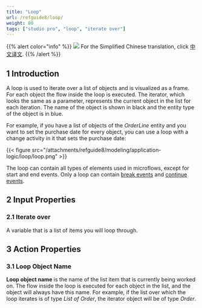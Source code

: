 ```yaml
---
title: "Loop"
url: /refguide8/loop/
weight: 80
tags: ["studio pro", "loop", "iterate over"]
---
```


{{% alert color="info" %}}
<img src="/attachments/china.png" class="d-inline-block" /> For the Simplified Chinese translation, click [中文译文](https://cdn.mendix.tencent-cloud.com/documentation/refguide8/loop.pdf).
{{% /alert %}}

## 1 Introduction

A loop is used to iterate over a list of objects and is visualized as a frame. For each object the flow inside the loop is executed. The iterator, which looks the same as a parameter, represents the current object in the list for each iteration. The name of the object is shown in black and the entity type of the object is in blue. 

For example, if you have a list of objects of the *OrderLine* entity and you want to set the purchase date for every object, you can use a loop with a change activity in it that sets the purchase date:

{{< figure src="/attachments/refguide8/modeling/application-logic/loop/loop.png" >}}

The loop can contain all types of elements used in microflows, except for start and end events. Only a loop can contain [break events](/refguide8/break-event/) and [continue events](/refguide8/continue-event/).

## 2 Input Properties

### 2.1 Iterate over

A variable that is a list of items you will loop through.

## 3 Action Properties

### 3.1 Loop Object Name

**Loop object name** is the name of the list item that is currently being worked on. The flow inside the loop is executed for each object in the list, and the object will always have this name. For example, if the list over which the loop iterates is of type *List of Order*, the iterator object will be of type *Order*.